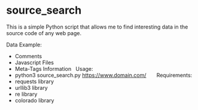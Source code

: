 # source_search

This is a simple Python script that allows me to find interesting data in the source code of any web page.

Data Example:
- Comments
- Javascript Files
- Meta-Tags Information
 
Usage:
- python3 source_search.py https://www.domain.com/
  
  
Requirements:
- requests library
- urllib3 library
- re library
- colorado library
  
 
